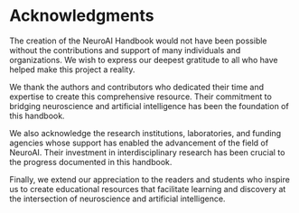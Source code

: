 # Acknowledgments

The creation of the NeuroAI Handbook would not have been possible without the contributions and support of many individuals and organizations. We wish to express our deepest gratitude to all who have helped make this project a reality.

We thank the authors and contributors who dedicated their time and expertise to create this comprehensive resource. Their commitment to bridging neuroscience and artificial intelligence has been the foundation of this handbook.

We also acknowledge the research institutions, laboratories, and funding agencies whose support has enabled the advancement of the field of NeuroAI. Their investment in interdisciplinary research has been crucial to the progress documented in this handbook.

Finally, we extend our appreciation to the readers and students who inspire us to create educational resources that facilitate learning and discovery at the intersection of neuroscience and artificial intelligence.